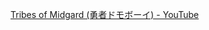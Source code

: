 [Tribes of Midgard \(勇者ドモボーイ\) - YouTube](https://www.youtube.com/playlist?list=PLEDxho8VcI4pX3B0b4ZFnkNM_7F6gw8DL)